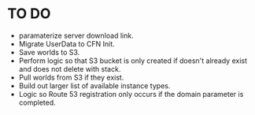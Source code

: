 # TO DO
- paramaterize server download link.
- Migrate UserData to CFN Init.
- Save worlds to S3.
- Perform logic so that S3 bucket is only created if doesn't already exist and does not delete with stack.
- Pull worlds from S3 if they exist.
- Build out larger list of available instance types.
- Logic so Route 53 registration only occurs if the domain parameter is completed.